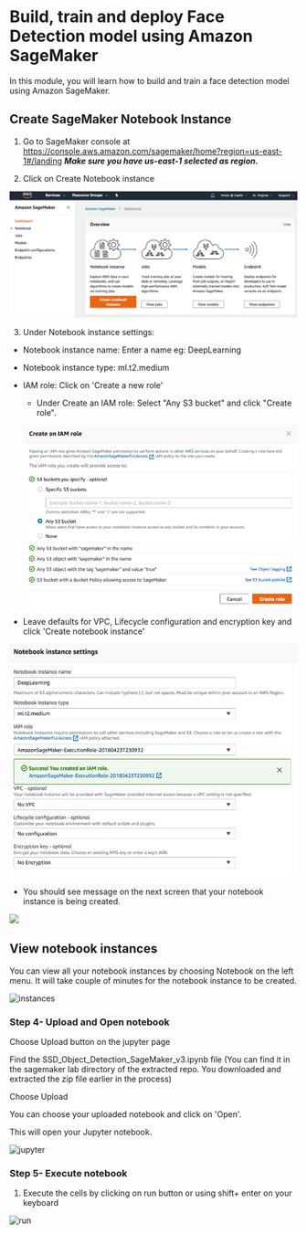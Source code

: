 # Build, train and deploy Face Detection model using Amazon SageMaker

In this module, you will learn how to build and train a face detection model using Amazon SageMaker.

## Create SageMaker Notebook Instance

1. Go to SageMaker console at https://console.aws.amazon.com/sagemaker/home?region=us-east-1#/landing
  ___Make sure you have us-east-1 selected as region.___

2. Click on Create Notebook instance

![](assets/sm01.png)

3. Under Notebook instance settings:
- Notebook instance name: Enter a name eg: DeepLearning
- Notebook instance type: ml.t2.medium
- IAM role: Click on 'Create a new role'
  - Under Create an IAM role: Select "Any S3 bucket" and click "Create role".

  ![](assets/sm02.png)

- Leave defaults for VPC, Lifecycle configuration and encryption key and click 'Create notebook instance'

![](assets/sm03.png)

- You should see message on the next screen that your notebook instance is being created.

![](assets/sm04.png)

## View notebook instances

You can view all your notebook instances by choosing Notebook on the left menu. It will take couple of minutes for the notebook instance to be created.

![instances](https://user-images.githubusercontent.com/11222214/38314549-541e9140-37db-11e8-89eb-ec9be1677271.JPG)

### Step 4- Upload and Open notebook

Choose Upload button on the jupyter page

Find the SSD_Object_Detection_SageMaker_v3.ipynb file (You can find it in the sagemaker lab directory of the extracted repo. You downloaded and extracted the zip file earlier in the process)

Choose Upload

You can choose your uploaded notebook and click on 'Open'.

This will open your Jupyter notebook.

![jupyter](https://user-images.githubusercontent.com/11222214/38314946-427aa6e4-37dc-11e8-91bf-658ebe7b2a7b.JPG)

### Step 5- Execute notebook

1. Execute the cells by clicking on run button or using shift+ enter on your keyboard

![run](https://user-images.githubusercontent.com/11222214/38316244-21a07194-37df-11e8-9821-21d5d6e57976.JPG)
